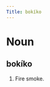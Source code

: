 ```yaml
---
Title: bokíko
---
```


Noun
================================

bokíko
----------------

1. Fire smoke.
